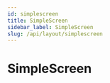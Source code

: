 ```yaml
---
id: simplescreen
title: SimpleScreen
sidebar_label: SimpleScreen
slug: /api/layout/simplescreen
---
```


# SimpleScreen